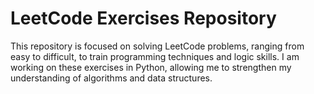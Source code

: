 # LeetCode Exercises Repository

This repository is focused on solving LeetCode problems, ranging from easy to difficult, to train programming techniques and logic skills. I am working on these exercises in Python, allowing me to strengthen my understanding of algorithms and data structures.
